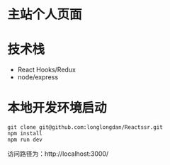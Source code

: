 # 主站个人页面

# 技术栈
- React Hooks/Redux
- node/express


# 本地开发环境启动
```
git clone git@github.com:longlongdan/Reactssr.git
npm install
npm run dev
```
访问路径为：http://localhost:3000/ 

